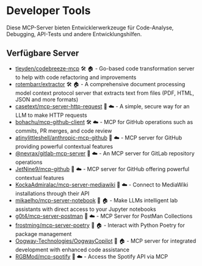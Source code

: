 # Developer Tools

Diese MCP-Server bieten Entwicklerwerkzeuge für Code-Analyse, Debugging, API-Tests und andere Entwicklungshilfen.

## Verfügbare Server

- [tleyden/codebreeze-mcp](https://github.com/tleyden/codebreeze-mcp) 🛠️ 🏠 - Go-based code transformation server to help with code refactoring and improvements
- [rotembarr/extractor](https://github.com/rotembarr/extractor) 🛠️ 🏠 - A comprehensive document processing model context protocol server that extracts text from files (PDF, HTML, JSON and more formats)
- [casetext/mcp-server-http-request](https://github.com/casetext/mcp-server-http-request) 📇 ☁️ - A simple, secure way for an LLM to make HTTP requests
- [bohachu/mcp-github-client](https://github.com/bohachu/mcp-github-client) 🛠️ ☁️ - MCP for GitHub operations such as commits, PR merges, and code review
- [atinylittleshell/anthropic-mcp-github](https://github.com/atinylittleshell/anthropic-mcp-github) 📇 ☁️ - MCP server for GitHub providing powerful contextual features
- [@nevrax/gitlab-mcp-server](https://github.com/NeVrax/gitlab-mcp-server) 📇 ☁️ - An MCP server for GitLab repository operations
- [JetNine9/mcp-github](https://github.com/JetNine9/mcp-github) 📇 ☁️ - MCP server for GitHub offering powerful contextual features
- [KockaAdmiralac/mcp-server-mediawiki](https://github.com/KockaAdmiralac/mcp-server-mediawiki) 📇 ☁️ - Connect to MediaWiki installations through their API
- [mikaelho/mcp-server-notebook](https://github.com/mikaelho/mcp-server-notebook) 🐍 🏠 - Make LLMs intelligent lab assistants with direct access to your Jupyter notebooks
- [g0t4/mcp-server-postman](https://github.com/g0t4/mcp-server-postman) 📇 ☁️ - MCP Server for PostMan Collections
- [frostming/mcp-server-poetry](https://github.com/frostming/mcp-server-poetry) 🐍 🏠 - Interact with Python Poetry for package management
- [Oogway-Technologies/OogwayCopilot](https://github.com/Oogway-Technologies/OogwayCopilot) 🐍 🏠 - MCP server for integrated development with enhanced code assistance
- [RGBMod/mcp-spotify](https://github.com/RGBMod/mcp-spotify) 📇 ☁️ - Access the Spotify API via MCP 